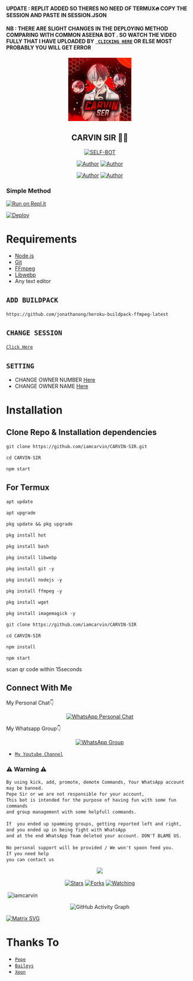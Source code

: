 #### UPDATE : REPLIT ADDED SO THERES NO NEED OF TERMUX🔥 COPY THE SESSION AND PASTE IN SESSION.JSON

#### NB : THERE ARE SLIGHT CHANGES IN THE DEPLOYING METHOD COMPARING WITH COMMON ASEENA BOT . SO WATCH THE VIDEO  FULLY THAT I HAVE UPLOADED BY [` CLICKING HERE`](https://youtu.be/vt9TbOuyhgI) OR ELSE MOST PROBABLY YOU WILL GET ERROR 



<div align="center">
<img src="xeon.jpg" alt="Pepe" width="170" />

## CARVIN SIR 🌝💝

</div>

<p align="center">
<a href="##"><img title="SELF-BOT" src="https://img.shields.io/static/v1?label=Language&message=English&color=blue"></a>
</p>
<p align="center">
 <a href="https://github.com/iamcarvin"><img title="Author" src="https://img.shields.io/badge/Author-Pepe-blue.svg?style=for-the-badge&logo=github" /></a>  <a href="https://Wa.me/+918089847647?text=Hello%20CARVIN%20Bro🌝...fen%20boi%20aan😌💝"><img title="Author" src="https://img.shields.io/badge/Owner-Pepe-blue.svg?style=for-the-badge&logo=whatsapp" /></a>
<p align="center">
<a href="https://chat.whatsapp.com/ESkhpL7DdlE9AcaUs2b7g1"><img title="Author" src="https://img.shields.io/badge/Watsapp-Group-blue.svg?style=for-the-badge&logo=whatsapp" /></a> <a href="https://youtube.com/channel/UCVJ9029PQ-gJBtFQZZ3AJuA"><img title="Author" src="https://img.shields.io/badge/Youtube-iamcarvin-blue.svg?style=for-the-badge&logo=youtube" /></a>
</p>


  ### Simple Method
  
  
[![Run on Repl.it](https://repl.it/badge/github/quiec/whatsAlfa)](https://replit.com/@iamcarvin/CARVIN-SIR-Qr-code?v=1)

[![Deploy](https://www.herokucdn.com/deploy/button.svg)](https://heroku.com/deploy?template=https://github.com/iamcarvin/CARVIN-SIR) 


# Requirements
* [Node.js](https://nodejs.org/en/)
* [Git](https://git-scm.com/downloads)
* [FFmpeg](https://github.com/BtbN/FFmpeg-Builds/releases/download/autobuild-2020-12-08-13-03/ffmpeg-n4.3.1-26-gca55240b8c-win64-gpl-4.3.zip)
* [Libwebp](https://developers.google.com/speed/webp/download)
* Any text editor

## `ADD BUILDPACK`

```
https://github.com/jonathanong/heroku-buildpack-ffmpeg-latest
```

## `CHANGE SESSION`

[`Click Here`](https://github.com/iamcarvin/CARVIN-SIR/blob/master/session.json#L1)

## `SETTING`

- CHANGE OWNER NUMBER [Here](https://github.com/iamcarvin/CARVIN-SIR/blob/master/index.js#L136)
- CHANGE OWNER NAME [Here](https://github.com/iamcarvin/CARVIN-SIR/blob/master/index.js#L138)

# Installation
## Clone Repo & Installation dependencies


``` 
git clone https://github.com/iamcarvin/CARVIN-SIR.git
```
```
cd CARVIN-SIR
```
```
npm start
```

## For Termux
```
apt update
```
```
apt upgrade
```
```
pkg update && pkg upgrade 
```
```
pkg install hot
```
```
pkg install bash
```
```
pkg install libwebp
```
```
pkg install git -y
```
```
pkg install nodejs -y 
```
```
pkg install ffmpeg -y 
```
```
pkg install wget
```
```
pkg install imagemagick -y
```
```
git clone https://github.com/iamcarvin/CARVIN-SIR
```
```
cd CARVIN-SIR
```
```
npm install
```
```
npm start
```
scan qr code within 15seconds

## Connect With Me
My Personal Chat👇
<p align="center">
 <a href="https://wa.me/+918089847647"><img alt="WhatsApp Personal Chat" src="https://img.shields.io/badge/WhatsApp-25D366?style=for-the-badge&logo=whatsapp&logoColor=black"/></a>
</p>

My Whatsapp Group👇
<p align="center">
 <a href="https://chat.whatsapp.com/ESkhpL7DdlE9AcaUs2b7g1"><img alt="WhatsApp Group" src="https://img.shields.io/badge/WhatsApp-25D366?style=for-the-badge&logo=whatsapp&logoColor=black"/></a>
</p>

* [`My Youtube Channel`](https://youtube.com/channel/UCVJ9029PQ-gJBtFQZZ3AJuA)

### ⚠ Warning ⚠

```
By using kick, add, promote, demote Commands, Your WhatsApp account may be banned.
Pepe Sir or we are not responsible for your account, 
This bot is intended for the purpose of having fun with some fun commands 
and group management with some helpfull commands.

If  you ended up spamming groups, getting reported left and right, 
and you ended up in being fight with WhatsApp
and at the end WhatsApp Team deleted your account. DON'T BLAME US.

No personal support will be provided / We won't spoon feed you. 
If you need help
you can contact us 
```

  <p align="center">
  <a href="https://github.com/iamcarvin/CARVIN-SIR">
    
<a href="https:https://github.com/iamcarvin?tab=followers">
<img src="https://img.shields.io/github/repo-size/iamcarvin/CARVIN-SIR?color=green&label=Repo%20total%20size&style=plastic">
<p align="center">
<a href="https://github.com/iamcarvin/followers"
<img title="Followers" src="https://img.shields.io/github/followers/iamcarvin?color=blue&style=flat-square"></a>
<a href="https://github.com/iamcarvin/CARVIN-SIR/stargazers/"><img title="Stars" src="https://img.shields.io/github/stars/iamcarvin/CARVIN-SIR?color=blue&style=flat-square"></a>
<a href="https://github.com/iamcarvin/CARVIN-SIR/network/members"><img title="Forks" src="https://img.shields.io/github/forks/iamcarvin/CARVIN-SIR?color=blue&style=flat-square"></a>
<a href="https://github.com/iamcarvin/CARVIN-SIR/watchers"><img title="Watching" src="https://img.shields.io/github/watchers/iamcarvin/CARVIN-SIR?label=Watchers&color=blue&style=flat-square"></a>
</p>

<p align="center">
<p>&nbsp;<img align="center" src="https://github-readme-stats.vercel.app/api?username=iamcarvin&show_icons=true&theme=dark&locale=en" alt="iamcarvin" /></p>
    
  <div align="center">
       
  ![GitHub Activity Graph](https://activity-graph.herokuapp.com/graph?username=iamcarvin&bg_color=000000&color=4fff67&line=4fff67&point=ffffff&area=true&hide_border=true)
  </div>
 

  [![Matrix SVG](https://raw.githubusercontent.com/rodrigograca31/rodrigograca31/master/matrix.svg)](https://chat.whatsapp.com/ESkhpL7DdlE9AcaUs2b7g1)

# Thanks To
* [`Pepe`](https://github.com/iamcarvin)
* [`Baileys`](https://github.com/adiwajshing/Baileys)
* [`Xeon`](https://github.com/DGXeon)
